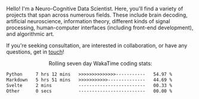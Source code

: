 Hello! I'm a Neuro-Cognitive Data Scientist. Here, you'll find a variety of projects that span across numerous fields. These include brain decoding, artificial neuroscience, information theory, different kinds of signal processing, human-computer interfaces (including front-end development), and algorithmic art. 

If you're seeking consultation, are interested in collaboration, or have any questions, get in <a href='mailto:desk@syrkis.com?subject=Getting%20in%20touch'>touch</a>!

<p align="center">Rolling seven day WakaTime coding stats:</p>
<!--START_SECTION:waka-->

```txt
Python     7 hrs 12 mins   >>>>>>>>>>>>>>-----------   54.97 %
Markdown   5 hrs 51 mins   >>>>>>>>>>>--------------   44.69 %
Svelte     2 mins          -------------------------   00.33 %
Other      0 secs          -------------------------   00.00 %
```

<!--END_SECTION:waka-->

